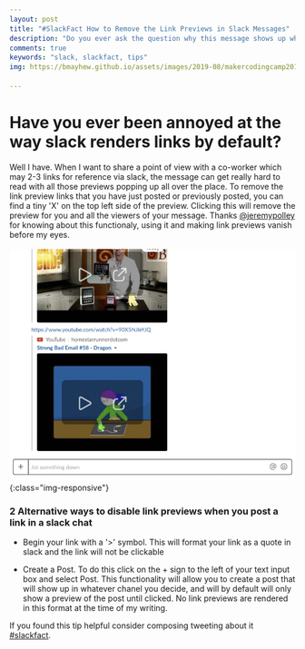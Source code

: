 ```yaml
---
layout: post
title: "#SlackFact How to Remove the Link Previews in Slack Messages"
description: "Do you ever ask the question why this message shows up when a link is posted.... If you posted this in slack look for the 'X' at the top left of the link."
comments: true
keywords: "slack, slackfact, tips"
img: https://bmayhew.github.io/assets/images/2019-08/makercodingcamp2019.png

---
```


# Have you ever been annoyed at the way slack renders links by default?
Well I have. When I want to share a point of view with a co-worker which may 2-3 links for reference via slack, the message can get really hard to read with all those previews popping up all over the place. To remove the link preview links that you have just posted or previously posted, you can find a tiny 'X' on the top left side of the preview. Clicking this will remove the preview for you and all the viewers of your message. Thanks [@jeremypolley](https://twitter.com/jeremypolley) for knowing about this functionaly, using it and making link previews vanish before my eyes.
<br>
<br>
![removing-slack-link-preview](/assets/images/2019-01/remove_preview.gif){:class="img-responsive"}


### 2 Alternative ways to disable link previews when you post a link in a slack chat

* Begin your link with a '>' symbol. This will format your link as a quote in slack and the link will not be clickable

* Create a Post. To do this click on the + sign to the left of your text input box and select Post. This functionality will allow you to create a post that will show up in whatever chanel you decide, and will by default will only show a preview of the post until clicked. No link previews are rendered in this format at the time of my writing.

If you found this tip helpful consider composing tweeting about it [#slackfact](https://twitter.com/home?status=Learn%20how%20to%20hide%20link%20previews%20in%20slack%20%23slackfacts%20by%20@butchmayhew%20http://bmayhew.github.io/2019/slack-fact-removing-html-preview/).
